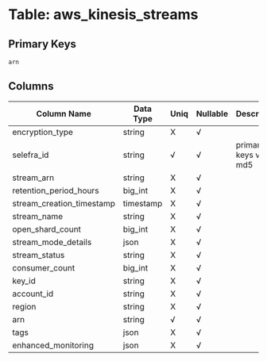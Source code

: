 # Table: aws_kinesis_streams

## Primary Keys 

```
arn
```


## Columns 

|  Column Name   |  Data Type  | Uniq | Nullable | Description | 
|  ----  | ----  | ----  | ----  | ---- | 
| encryption_type | string | X | √ |  | 
| selefra_id | string | √ | √ | primary keys value md5 | 
| stream_arn | string | X | √ |  | 
| retention_period_hours | big_int | X | √ |  | 
| stream_creation_timestamp | timestamp | X | √ |  | 
| stream_name | string | X | √ |  | 
| open_shard_count | big_int | X | √ |  | 
| stream_mode_details | json | X | √ |  | 
| stream_status | string | X | √ |  | 
| consumer_count | big_int | X | √ |  | 
| key_id | string | X | √ |  | 
| account_id | string | X | √ |  | 
| region | string | X | √ |  | 
| arn | string | √ | √ |  | 
| tags | json | X | √ |  | 
| enhanced_monitoring | json | X | √ |  | 


